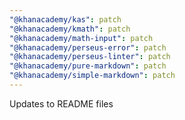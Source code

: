 ```yaml
---
"@khanacademy/kas": patch
"@khanacademy/kmath": patch
"@khanacademy/math-input": patch
"@khanacademy/perseus-error": patch
"@khanacademy/perseus-linter": patch
"@khanacademy/pure-markdown": patch
"@khanacademy/simple-markdown": patch
---
```


Updates to README files
